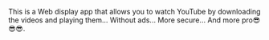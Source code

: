 This is a Web display app that allows you to watch YouTube by downloading the videos and playing them... Without ads... More secure... And more pro😎😎😎.
